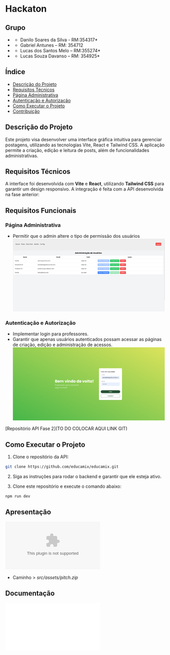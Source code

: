# Hackaton

## Grupo
* - Danilo Soares da Silva - RM:354317*
* - Gabriel Antunes – RM: 354712
* - Lucas dos Santos Melo – RM:355274*
* - Lucas Souza Davanso – RM: 354925*


## Índice
- [Descrição do Projeto](#descrição-do-projeto)
- [Requisitos Técnicos](#requisitos-técnicos)
- [Página Administrativa](#página-administrativa)
- [Autenticação e Autorização](#autenticação-e-autorização)
- [Como Executar o Projeto](#como-executar-o-projeto)
- [Contribuição](#contribuição)


## Descrição do Projeto
Este projeto visa desenvolver uma interface gráfica intuitiva para gerenciar postagens, utilizando as tecnologias Vite, React e Tailwind CSS. A aplicação permite a criação, edição e leitura de posts, além de funcionalidades administrativas.

## Requisitos Técnicos
A interface foi desenvolvida com **Vite** e **React**, utilizando **Tailwind CSS** para garantir um design responsivo. A integração é feita com a API desenvolvida na fase anterior:

## Requisitos Funcionais

### Página Administrativa
- Permitir que o admin altere o tipo de permissão dos usuários
![Imagem da Página Administrativa](src/assets/admin.png)

### Autenticação e Autorização
- Implementar login para professores.
- Garantir que apenas usuários autenticados possam acessar as páginas de criação, edição e administração de acessos.
![Imagem da Autenticação](src/assets/login.png)

[Repositório API Fase 2](TO DO COLOCAR AQUI LINK GIT)

## Como Executar o Projeto
1. Clone o repositório da API:

```bash
git clone https://github.com/educamix/educamix.git
```
2. Siga as instruções para rodar o backend e garantir que ele esteja ativo.

3. Clone este repositório e execute o comando abaixo:

```bash
npm run dev
```

## Apresentação

![Vídeo pitch do Projeto](src/assets/pitch.zip)
- Caminho > *src/assets/pitch.zip*

## Documentação
![Acesse a documentação](src/assets/Hackaton_FIAP.pdf)